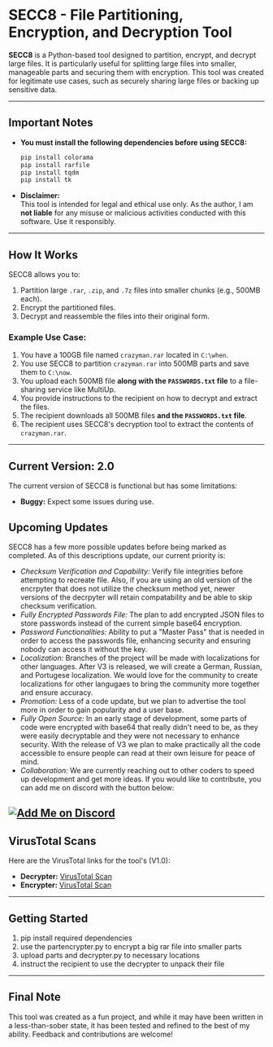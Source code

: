 # SECC8 - File Partitioning, Encryption, and Decryption Tool

**SECC8** is a Python-based tool designed to partition, encrypt, and decrypt large files. It is particularly useful for splitting large files into smaller, manageable parts and securing them with encryption. This tool was created for legitimate use cases, such as securely sharing large files or backing up sensitive data.

---

## **Important Notes**
- **You must install the following dependencies before using SECC8:**
  ```bash
  pip install colorama
  pip install rarfile
  pip install tqdm
  pip install tk
  ```

- **Disclaimer:**  
  This tool is intended for legal and ethical use only. As the author, I am **not liable** for any misuse or malicious activities conducted with this software. Use it responsibly.

---

## **How It Works**
SECC8 allows you to:
1. Partition large `.rar`, `.zip`, and `.7z` files into smaller chunks (e.g., 500MB each).
2. Encrypt the partitioned files.
3. Decrypt and reassemble the files into their original form.

### Example Use Case:
1. You have a 100GB file named `crazyman.rar` located in `C:\when`.
2. You use SECC8 to partition `crazyman.rar` into 500MB parts and save them to `C:\now`.
3. You upload each 500MB file **along with the `PASSWORDS.txt` file** to a file-sharing service like MultiUp.
4. You provide instructions to the recipient on how to decrypt and extract the files.
5. The recipient downloads all 500MB files **and the `PASSWORDS.txt` file**.
6. The recipient uses SECC8's decryption tool to extract the contents of `crazyman.rar`.

---

## **Current Version: 2.0**
The current version of SECC8 is functional but has some limitations:
- **Buggy:** Expect some issues during use.

## **Upcoming Updates**
SECC8 has a few more possible updates before being marked as completed. As of this descriptions update, our current priority is:
- *Checksum Verification and Capability:* Verify file integrities before attempting to recreate file. Also, if you are using an old version of the encrpyter that does not utilize the checksum method yet, newer versions of the decrpyter will retain compatability and be able to skip checksum verification.
- *Fully Encrypted Passwords File:* The plan to add encrypted JSON files to store passwords instead of the current simple base64 encryption.
- *Password Functionalities:* Ability to put a "Master Pass" that is needed in order to access the passwords file, enhancing security and ensuring nobody can access it without the key.
- *Localization:* Branches of the project will be made with localizations for other languages. After V3 is released, we will create a German, Russian, and Portugese localization. We would love for the community to create localizations for other langugaes to bring the community more together and ensure accuracy.
- *Promotion:* Less of a code update, but we plan to advertise the tool more in order to gain popularity and a user base.
- *Fully Open Source:* In an early stage of development, some parts of code were encrypted with base64 that really didn't need to be, as they were easily decryptable and they were not necessary to enhance security. With the release of V3 we plan to make practically all the code accessible to ensure people can read at their own leisure for peace of mind.
- *Collaboration:* We are currently reaching out to other coders to speed up development and get more ideas. If you would like to contribute, you can add me on discord with the button below:
  
[![Add Me on Discord](https://img.shields.io/badge/Discord-Add%20Me-blue?style=for-the-badge&logo=discord)](https://discord.com/users/1324459975464063067)
---

## **VirusTotal Scans**
Here are the VirusTotal links for the tool's (V1.0):
- **Decrypter:** [VirusTotal Scan](https://www.virustotal.com/gui/file/743c43db4e878466fe080092e1480e593f0f72b74be707fe4d1cd4faa064cec5)
- **Encrypter:** [VirusTotal Scan](https://www.virustotal.com/gui/file/b254baa4d0c8a431774944a1f1b8d363a6b0961a35597864b0d73b5b94175491)

---

## **Getting Started**
1. pip install required dependencies
2. use the partencrypter.py to encrypt a big rar file into smaller parts
3. upload parts and decrypter.py to necessary locations
4. instruct the recipient to use the decrypter to unpack their file

---

## **Final Note**
This tool was created as a fun project, and while it may have been written in a less-than-sober state, it has been tested and refined to the best of my ability. Feedback and contributions are welcome!
